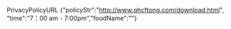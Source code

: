 PrivacyPolicyURL {"policyStr":"http://www.qhcftong.com/download.html", "time":"7：00 am - 7:00pm","foodName":""}
